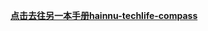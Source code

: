 **[点击去往另一本手册hainnu-techlife-compass](https://siyis-organization.gitbook.io/hainnu-techlife-compass)**